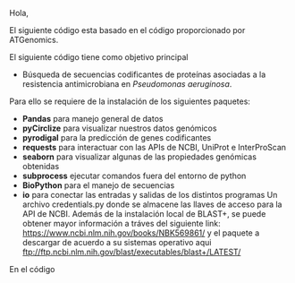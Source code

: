 Hola, 

El siguiente código esta basado en el código proporcionado por ATGenomics. 

El siguiente código tiene como objetivo principal 
*   Búsqueda de secuencias codificantes de proteínas asociadas a la resistencia antimicrobiana en *Pseudomonas aeruginosa*.

Para ello se requiere de la instalación de los siguientes paquetes:
*	**Pandas** para manejo general de datos 
*	**pyCirclize** para visualizar nuestros datos genómicos
*	**pyrodigal** para la predicción de genes codificantes
*	**requests** para interactuar con las APIs de NCBI, UniProt e InterProScan
*	**seaborn** para visualizar algunas de las propiedades genómicas obtenidas
*	**subprocess** ejecutar comandos fuera del entorno de python
*	**BioPython** para el manejo de secuencias
*	**io** para conectar las entradas y salidas de los distintos programas
Un archivo credentials.py donde se almacene las llaves de acceso para la API de NCBI.
Además de la instalación local de BLAST+, se puede obtener mayor información a tráves del siguiente link: https://www.ncbi.nlm.nih.gov/books/NBK569861/ y el paquete a descargar de acuerdo a su sistemas operativo aqui ftp://ftp.ncbi.nlm.nih.gov/blast/executables/blast+/LATEST/

En el código 
